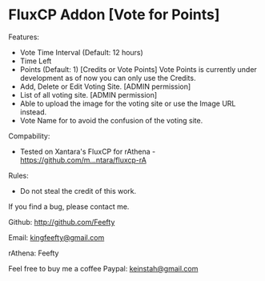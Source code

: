 FluxCP Addon [Vote for Points]
=====================

Features:
- Vote Time Interval (Default: 12 hours)
- Time Left
- Points (Default: 1) [Credits or Vote Points] Vote Points is currently under development as of now you can only use the Credits.
- Add, Delete or Edit Voting Site. [ADMIN permission]
- List of all voting site. [ADMIN permission]
- Able to upload the image for the voting site or use the Image URL instead.
- Vote Name for to avoid the confusion of the voting site.

Compability:
- Tested on Xantara's FluxCP for rAthena - https://github.com/m...ntara/fluxcp-rA

Rules:
- Do not steal the credit of this work.

If you find a bug, please contact me.

Github: http://github.com/Feefty

Email: kingfeefty@gmail.com

rAthena: Feefty

Feel free to buy me a coffee
Paypal: keinstah@gmail.com
